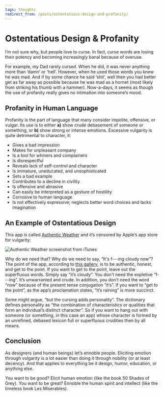```yaml
---
tags: thoughts
redirect_from: /posts/ostentatious-design-and-profanity/
---
```


# Ostentatious Design & Profanity

I’m not sure why, but people love to curse. In fact, curse words are losing their potency and becoming increasingly banal because of overuse.

For example, my Dad rarely cursed. When he did, it was never anything more than ‘damn’ or ‘hell’. However, when he used those words you knew he was mad. And if by some chance he said ‘shit’, well then you had better get as far away as possible because he was mad as a hornet (most likely from striking his thumb with a hammer). Now-a-days, it seems as though the use of profanity really gives no intimation into someone’s mood.

## Profanity in Human Language

Profanity is the part of language that many consider impolite, offensive, or vulgar. Its use is to either **a)** show crude debasement of someone or something, or **b)** show strong or intense emotions. Excessive vulgarity is quite detrimental to character, it:

- Gives a bad impression
- Makes for unpleasant company
- Is a tool for whiners and complainers
- Is disrespectful
- Reveals lack of self-control and character
- Is immature, uneducated, and unsophisticated
- Sets a bad example
- Contributes to a decline in civility
- Is offensive and abrasive
- Can easily be interpreted as a gesture of hostility
- Corrosive to human language
- Is not effectively expressive; neglects better word choices and lacks imagination

## An Example of Ostentatious Design

This app is called [Authentic Weather](http://www.authenticweather.com/) and it’s censored by Apple’s app store for vulgarity:

![Authentic Weather screenshot from iTunes](https://cdn.jim-nielsen.com/blog/2013/authentic-weather.jpg)

Why do we need that? Why do we need to say, “It's f---ing cloudy now”? The point of the app, according to [this gallery](http://www.behance.net/gallery/Authentic-Weather-for-iOS/10324571), is to be authentic, honest, and get to the point. If you want to get to the point, leave out the superfluous words. Simply say “it’s cloudy”. You don't need the expletive “f---ing”. It’s unwarranted and crude. In addition, you don’t need the word “now” because of the present tense conjugation “it’s”.  If you want to “get to the point”, as the app’s proclamation states, “it’s raining” is more succinct.

Some might argue, “but the cursing adds personality”. The dictionary defines personality as “the combination of characteristics or qualities that form an individual’s distinct character”. So if you want to hang out with someone (or something, in this case an app) whose character is formed by an unrefined, debased lexicon full or superfluous crudities then by all means.

## Conclusion

As designers (and human beings) let’s ennoble people. Eliciting emotion through vulgarity is a lot easier than doing it through nobility (or at least decency). And that applies to everything be it design, humor, education, or anything else.

You want to be good? Elicit human emotion (like the book 50 Shades of Grey). You want to be great? Ennoble the human spirit and intellect (like the timeless book Les Miserables).

